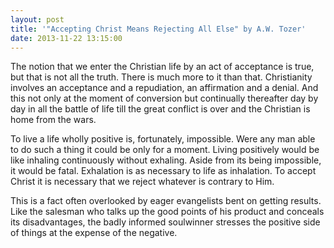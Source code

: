```yaml
---
layout: post
title: '"Accepting Christ Means Rejecting All Else" by A.W. Tozer'
date: 2013-11-22 13:15:00
---
```

The notion that we enter the Christian life by an act of acceptance is true, but that is not all the truth. There is much more to it than that. Christianity involves an acceptance and a repudiation, an affirmation and a denial. And this not only at the moment of conversion but continually thereafter day by day in all the battle of life till the great conflict is over and the Christian is home from the wars.

To live a life wholly positive is, fortunately, impossible. Were any man able to do such a thing it could be only for a moment. Living positively would be like inhaling continuously without exhaling. Aside from its being impossible, it would be fatal. Exhalation is as necessary to life as inhalation. To accept Christ it is necessary that we reject whatever is contrary to Him.

This is a fact often overlooked by eager evangelists bent on getting results. Like the salesman who talks up the good points of his product and conceals its disadvantages, the badly informed soulwinner stresses the positive side of things at the expense of the negative.

